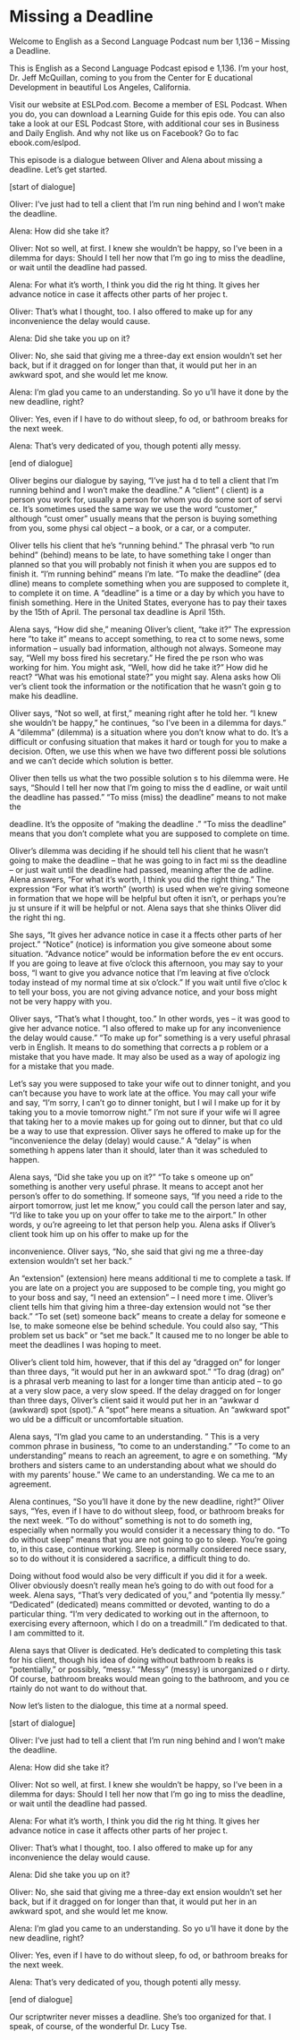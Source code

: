 # Missing a Deadline

Welcome to English as a Second Language Podcast num ber 1,136 – Missing a Deadline.

This is English as a Second Language Podcast episod e 1,136. I’m your host, Dr. Jeff McQuillan, coming to you from the Center for E ducational Development in beautiful Los Angeles, California.

Visit our website at ESLPod.com. Become a member of  ESL Podcast. When you do, you can download a Learning Guide for this epis ode. You can also take a look at our ESL Podcast Store, with additional cour ses in Business and Daily English. And why not like us on Facebook? Go to fac ebook.com/eslpod.

This episode is a dialogue between Oliver and Alena  about missing a deadline. Let’s get started.

[start of dialogue]

Oliver: I’ve just had to tell a client that I’m run ning behind and I won’t make the deadline.

Alena: How did she take it?

Oliver: Not so well, at first. I knew she wouldn’t be happy, so I’ve been in a dilemma for days: Should I tell her now that I’m go ing to miss the deadline, or wait until the deadline had passed.

Alena: For what it’s worth, I think you did the rig ht thing. It gives her advance notice in case it affects other parts of her projec t.

Oliver: That’s what I thought, too. I also offered to make up for any inconvenience the delay would cause.

Alena: Did she take you up on it?

Oliver: No, she said that giving me a three-day ext ension wouldn’t set her back, but if it dragged on for longer than that, it would  put her in an awkward spot, and she would let me know.

Alena: I’m glad you came to an understanding. So yo u’ll have it done by the new deadline, right?

 Oliver: Yes, even if I have to do without sleep, fo od, or bathroom breaks for the next week.

Alena: That’s very dedicated of you, though potenti ally messy.

[end of dialogue]

Oliver begins our dialogue by saying, “I’ve just ha d to tell a client that I’m running behind and I won’t make the deadline.” A “client” ( client) is a person you work for, usually a person for whom you do some sort of servi ce. It’s sometimes used the same way we use the word “customer,” although “cust omer” usually means that the person is buying something from you, some physi cal object – a book, or a car, or a computer.

Oliver tells his client that he’s “running behind.”  The phrasal verb “to run behind” (behind) means to be late, to have something take l onger than planned so that you will probably not finish it when you are suppos ed to finish it. “I’m running behind” means I’m late. “To make the deadline” (dea dline) means to complete something when you are supposed to complete it, to complete it on time. A “deadline” is a time or a day by which you have to finish something. Here in the United States, everyone has to pay their taxes by the 15th of April. The personal tax deadline is April 15th.

Alena says, “How did she,” meaning Oliver’s client,  “take it?” The expression here “to take it” means to accept something, to rea ct to some news, some information – usually bad information, although not  always. Someone may say, “Well my boss fired his secretary.” He fired the pe rson who was working for him. You might ask, “Well, how did he take it?” How did he react? “What was his emotional state?” you might say. Alena asks how Oli ver’s client took the information or the notification that he wasn’t goin g to make his deadline.

Oliver says, “Not so well, at first,” meaning right  after he told her. “I knew she wouldn’t be happy,” he continues, “so I’ve been in a dilemma for days.” A “dilemma” (dilemma) is a situation where you don’t know what to do. It’s a difficult or confusing situation that makes it hard or tough for you to make a decision. Often, we use this when we have two different possi ble solutions and we can’t decide which solution is better.

Oliver then tells us what the two possible solution s to his dilemma were. He says, “Should I tell her now that I’m going to miss the d eadline, or wait until the deadline has passed.” “To miss (miss) the deadline”  means to not make the

deadline. It’s the opposite of “making the deadline .” “To miss the deadline” means that you don’t complete what you are supposed  to complete on time.

Oliver’s dilemma was deciding if he should tell his  client that he wasn’t going to make the deadline – that he was going to in fact mi ss the deadline – or just wait until the deadline had passed, meaning after the de adline. Alena answers, “For what it’s worth, I think you did the right thing.” The expression “For what it’s worth” (worth) is used when we’re giving someone in formation that we hope will be helpful but often it isn’t, or perhaps you’re ju st unsure if it will be helpful or not. Alena says that she thinks Oliver did the right thi ng.

She says, “It gives her advance notice in case it a ffects other parts of her project.” “Notice” (notice) is information you give  someone about some situation. “Advance notice” would be information before the ev ent occurs. If you are going to leave at five o’clock this afternoon, you may say to your boss, “I want to give you advance notice that I’m leaving at five o’clock  today instead of my normal time at six o’clock.” If you wait until five o’cloc k to tell your boss, you are not giving advance notice, and your boss might not be very happy with you.

Oliver says, “That’s what I thought, too.” In other  words, yes – it was good to give her advance notice. “I also offered to make up for any inconvenience the delay would cause.” “To make up for” something is a very useful phrasal verb in English. It means to do something that corrects a p roblem or a mistake that you have made. It may also be used as a way of apologiz ing for a mistake that you made.

Let’s say you were supposed to take your wife out to dinner tonight, and you can’t because you have to work late at the office. You may call your wife and say, “I’m sorry, I can’t go to dinner tonight, but I wil l make up for it by taking you to a movie tomorrow night.” I’m not sure if your wife wi ll agree that taking her to a movie makes up for going out to dinner, but that co uld be a way to use that expression. Oliver says he offered to make up for the “inconvenience the delay (delay) would cause.” A “delay” is when something h appens later than it should, later than it was scheduled to happen.

Alena says, “Did she take you up on it?” “To take s omeone up on” something is another very useful phrase. It means to accept anot her person’s offer to do something. If someone says, “If you need a ride to the airport tomorrow, just let me know,” you could call the person later and say, “I’d like to take you up on your offer to take me to the airport.” In other words, y ou’re agreeing to let that person help you. Alena asks if Oliver’s client took him up  on his offer to make up for the

inconvenience. Oliver says, “No, she said that givi ng me a three-day extension wouldn’t set her back.”

An “extension” (extension) here means additional ti me to complete a task. If you are late on a project you are supposed to be comple ting, you might go to your boss and say, “I need an extension” – I need more t ime. Oliver’s client tells him that giving him a three-day extension would not “se ther back.” “To set (set) someone back” means to create a delay for someone e lse, to make someone else be behind schedule. You could also say, “This problem set us back” or “set me back.” It caused me to no longer be able to meet  the deadlines I was hoping to meet.

Oliver’s client told him, however, that if this del ay “dragged on” for longer than three days, “it would put her in an awkward spot.” “To drag (drag) on” is a phrasal verb meaning to last for a longer time than anticip ated – to go at a very slow pace, a very slow speed. If the delay dragged on for longer than three days, Oliver’s client said it would put her in an “awkwar d (awkward) spot (spot).” A “spot” here means a situation. An “awkward spot” wo uld be a difficult or uncomfortable situation.

Alena says, “I’m glad you came to an understanding. ” This is a very common phrase in business, “to come to an understanding.” “To come to an understanding” means to reach an agreement, to agre e on something. “My brothers and sisters came to an understanding about  what we should do with my parents’ house.” We came to an understanding. We ca me to an agreement.

Alena continues, “So you’ll have it done by the new  deadline, right?” Oliver says, “Yes, even if I have to do without sleep, food, or bathroom breaks for the next week. “To do without” something is not to do someth ing, especially when normally you would consider it a necessary thing to  do. “To do without sleep” means that you are not going to go to sleep. You’re  going to, in this case, continue working. Sleep is normally considered nece ssary, so to do without it is considered a sacrifice, a difficult thing to do.

Doing without food would also be very difficult if you did it for a week. Oliver obviously doesn’t really mean he’s going to do with out food for a week. Alena says, “That’s very dedicated of you,” and “potentia lly messy.” “Dedicated” (dedicated) means committed or devoted, wanting to do a particular thing. “I’m very dedicated to working out in the afternoon, to exercising every afternoon, which I do on a treadmill.” I’m dedicated to that. I am committed to it.

Alena says that Oliver is dedicated. He’s dedicated  to completing this task for his client, though his idea of doing without bathroom b reaks is “potentially,” or possibly, “messy.” “Messy” (messy) is unorganized o r dirty. Of course, bathroom breaks would mean going to the bathroom, and you ce rtainly do not want to do without that.

Now let’s listen to the dialogue, this time at a normal speed.

[start of dialogue]

Oliver: I’ve just had to tell a client that I’m run ning behind and I won’t make the deadline.

Alena: How did she take it?

Oliver: Not so well, at first. I knew she wouldn’t be happy, so I’ve been in a dilemma for days: Should I tell her now that I’m go ing to miss the deadline, or wait until the deadline had passed.

Alena: For what it’s worth, I think you did the rig ht thing. It gives her advance notice in case it affects other parts of her projec t.

Oliver: That’s what I thought, too. I also offered to make up for any inconvenience the delay would cause.

Alena: Did she take you up on it?

Oliver: No, she said that giving me a three-day ext ension wouldn’t set her back, but if it dragged on for longer than that, it would  put her in an awkward spot, and she would let me know.

Alena: I’m glad you came to an understanding. So yo u’ll have it done by the new deadline, right?

Oliver: Yes, even if I have to do without sleep, fo od, or bathroom breaks for the next week.

Alena: That’s very dedicated of you, though potenti ally messy.

[end of dialogue]

 Our scriptwriter never misses a deadline. She’s too  organized for that. I speak, of course, of the wonderful Dr. Lucy Tse.



